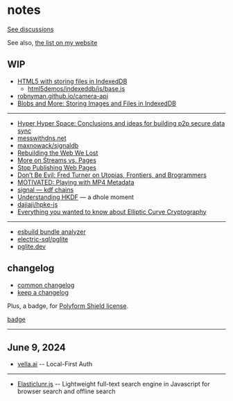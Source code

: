 # notes

[See discussions](https://github.com/nichoth/notes/discussions)

See also, [the list on my website](https://nichoth.com/list/)

## WIP

* [HTML5 with storing files in IndexedDB](https://robnyman.github.io/html5demos/indexeddb/)
  - [html5demos/indexeddb/js/base.js](https://github.com/robnyman/robnyman.github.com/blob/master/html5demos/indexeddb/js/base.js)
* [robnyman.github.io/camera-api](https://robnyman.github.io/camera-api/)
* [Blobs and More: Storing Images and Files in IndexedDB](https://dzone.com/articles/blobs-and-more-storing-images)

-----------------------------

* [Hyper Hyper Space: Conclusions and ideas for building p2p secure data sync](https://www.hyperhyperspace.org/report.html)
* [messwithdns.net](https://messwithdns.net/)
* [maxnowack/signaldb](https://github.com/maxnowack/signaldb)
* [Rebuilding the Web We Lost](https://www.anildash.com//2012/12/18/rebuilding_the_web_we_lost/)
* [More on Streams vs. Pages](https://www.anildash.com//2012/08/15/more_on_streams_vs_pages/)
* [Stop Publishing Web Pages](https://www.anildash.com//2012/08/14/stop_publishing_web_pages/)
* [Don’t Be Evil: Fred Turner on Utopias, Frontiers, and Brogrammers](https://logicmag.io/justice/fred-turner-dont-be-evil/)
* [MOTIVATED: Playing with MP4 Metadata](https://whtwnd.com/msh.bsky.social/3l42sodfdzh22)
* [signal — kdf chains](https://signal.org/docs/specifications/doubleratchet/#kdf-chains)
* [Understanding HKDF](https://soatok.blog/2021/11/17/understanding-hkdf/) — a dhole moment
* [dajiaji/hpke-js](https://github.com/dajiaji/hpke-js/tree/main)
* [Everything you wanted to know about Elliptic Curve Cryptography](https://fission.codes/blog/everything-you-wanted-to-know-about-elliptic-curve-cryptography/)

-------------

* [esbuild bundle analyzer](https://esbuild.github.io/analyze/)
* [electric-sql/pglite](https://github.com/electric-sql/pglite)
* [pglite.dev](https://pglite.dev/)

## changelog

* [common changelog](https://common-changelog.org/)
* [keep a changelog](https://keepachangelog.com/en/1.0.0/)

Plus, a badge, for [Polyform Shield license](https://polyformproject.org/licenses/shield/1.0.0/).

[badge](https://github.com/nichoth/badge?tab=readme-ov-file#polyform-shield-license)

---------------------------

## June 9, 2024

* [vella.ai](https://vella.ai/auth/) -- Local-First Auth

----------

* [Elasticlunr.js](http://elasticlunr.com/) -- Lightweight full-text search engine in Javascript for browser search and offline search
